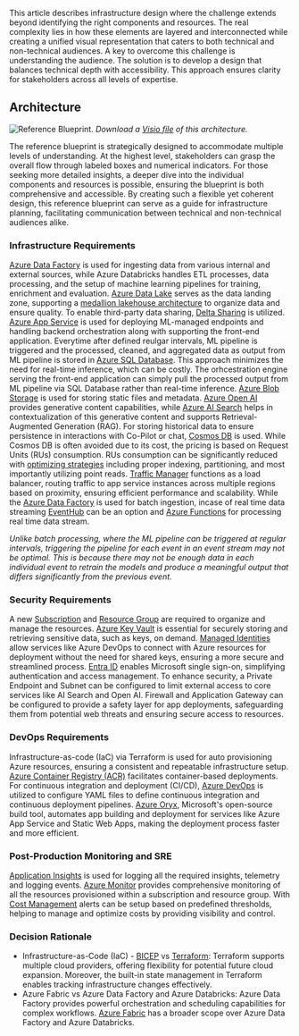 This article describes infrastructure design where the challenge extends beyond identifying the right components and resources. The real complexity lies in how these elements are layered and interconnected while creating a unified visual representation that caters to both technical and non-technical audiences. A key to overcome this challenge is understanding the audience. The solution is to develop a design that balances technical depth with accessibility. This approach ensures clarity for stakeholders across all levels of expertise.

## Architecture
![Reference Blueprint.](_images/data-ai-ml-end-to-end-reference-flow.svg)
*Download a [Visio file](https://arch-center.azureedge.net/data-ai-ml-end-to-end-reference-flow.vsdx) of this architecture.*

The reference blueprint is strategically designed to accommodate multiple levels of understanding. At the highest level, stakeholders can grasp the overall flow through labeled boxes and numerical indicators. For those seeking more detailed insights, a deeper dive into the individual components and resources is possible, ensuring the blueprint is both comprehensive and accessible. By creating such a flexible yet coherent design, this reference blueprint can serve as a guide for infrastructure planning, facilitating communication between technical and non-technical audiences alike.

### Infrastructure Requirements
[Azure Data Factory]() is used for ingesting data from various internal and external sources, while Azure Databricks handles ETL processes, data processing, and the setup of machine learning pipelines for training, enrichment and evaluation. [Azure Data Lake]() serves as the data landing zone, supporting a [medallion lakehouse architecture](https://learn.microsoft.com/en-us/azure/databricks/lakehouse/medallion) to organize data and ensure quality. To enable third-party data sharing, [Delta Sharing]() is utilized. [Azure App Service]() is used for deploying ML-managed endpoints and handling backend orchestration along with supporting the front-end application. Everytime after defined reulgar intervals, ML pipeline is triggered and the processed, cleaned, and aggregated data as output from ML pipeline is stored in [Azure SQL Database](). This approach minimizes the need for real-time inference, which can be costly. The orhcestration engine serving the front-end application can simply pull the processed output from ML pipeline via SQL Database rather than real-time inference. [Azure Blob Storage]() is used for storing static files and metadata. [Azure Open AI]() provides generative content capabilities, while [Azure AI Search]() helps in contextualization of this generative content and supports Retrieval-Augmented Generation (RAG). For storing historical data to ensure persistence in interactions with Co-Pilot or chat, [Cosmos DB]() is used. While Cosmos DB is often avoided due to its cost, the pricing is based on Request Units (RUs) consumption. RUs consumption can be significantly reduced with [optimizing strategies](https://learn.microsoft.com/en-us/azure/cosmos-db/optimize-cost-reads-writes) including proper indexing, partitioning, and most importantly utilizing point reads. [Traffic Manager]() functions as a load balancer, routing traffic to app service instances across multiple regions based on proximity, ensuring efficient performance and scalability. While the [Azure Data Factory]() is used for batch ingestion, incase of real time data streaming [EventHub]() can be an option and [Azure Functions]() for processing real time data stream. 

*Unlike batch processing, where the ML pipeline can be triggered at regular intervals, triggering the pipeline for each event in an event stream may not be optimal. This is because there may not be enough data in each individual event to retrain the models and produce a meaningful output that differs significantly from the previous event.*

### Security Requirements
A new [Subscription]() and [Resource Group]() are required to organize and manage the resources. [Azure Key Vault]() is essential for securely storing and retrieving sensitive data, such as keys, on demand. [Managed Identities]() allow services like Azure DevOps to connect with Azure resources for deployment without the need for shared keys, ensuring a more secure and streamlined process. [Entra ID]() enables Microsoft single sign-on, simplifying authentication and access management. To enhance security, a Private Endpoint and Subnet can be configured to limit external access to core services like AI Search and Open AI. Firewall and Application Gateway can be configured to provide a safety layer for app deployments, safeguarding them from potential web threats and ensuring secure access to resources.

### DevOps Requirements
Infrastructure-as-code (IaC) via Terraform is used for auto provisioning Azure resources, ensuring a consistent and repeatable infrastructure setup. [Azure Container Registry (ACR)]() facilitates container-based deployments. For continuous integration and deployment (CI/CD), [Azure DevOps]() is utilized to configure YAML files to define continuous integration and continuous deployment pipelines. [Azure Oryx](), Microsoft's open-source build tool, automates app building and deployment for services like Azure App Service and Static Web Apps, making the deployment process faster and more efficient.

### Post-Production Monitoring and SRE
[Application Insights]() is used for logging all the required insights, telemetry and logging events. [Azure Monitor]() provides comprehensive monitoring of all the resources provisioned within a subscription and resource group. With [Cost Management]() alerts can be setup based on predefined thresholds, helping to manage and optimize costs by providing visibility and control.

### Decision Rationale
- Infrastructure-as-Code (IaC) - [BICEP]() vs [Terraform](): Terraform supports multiple cloud providers, offering flexibility for potential future cloud expansion. Moreover, the built-in state management in Terraform enables tracking infrastructure changes effectively.
- Azure Fabric vs Azure Data Factory and Azure Databricks: Azure Data Factory provides powerful orchestration and scheduling capabilities for complex workflows. [Azure Fabric]() has a broader scope over Azure Data Factory and Azure Databricks.

